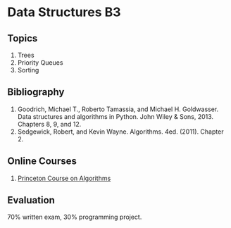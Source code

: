 # Data Structures B3

## Topics
1.	Trees 
2.	Priority Queues
3.	Sorting

## Bibliography
1. Goodrich, Michael T., Roberto Tamassia, and Michael H. Goldwasser. Data structures and algorithms in Python. John Wiley & Sons, 2013.  Chapters 8, 9, and 12.
2. Sedgewick, Robert, and Kevin Wayne. Algorithms. 4ed. (2011). Chapter 2.

## Online Courses
1. [Princeton Course on Algorithms](https://www.coursera.org/learn/algorithms-part1/home/welcome)

## Evaluation 
70% written exam, 30% programming project.